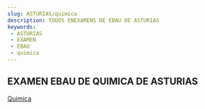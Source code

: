 ```yaml
---
slug: ASTURIAS/quimica
description: TODOS ENEXAMENS DE EBAU DE ASTURIAS
keywords:
 - ASTURIAS
 - EXAMEN
 - EBAU
 - quimica
---
```

## EXAMEN EBAU DE QUIMICA DE ASTURIAS
[Quimica](https://drive.google.com/drive/folders/1haofowzo24651Nda_hYCnf0uvLSLm6Kc?usp=sharing)